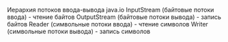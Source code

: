 Иерархия потоков ввода-вывода
java.io
	InputStream (байтовые потоки ввода) - чтение байтов
	OutputStream (байтовые потоки вывода) - запись байтов
	Reader (символьные потоки ввода) - чтение символов
	Writer (символьные потоки вывода) - запись символов